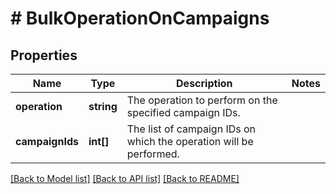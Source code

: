 # # BulkOperationOnCampaigns

## Properties

Name | Type | Description | Notes
------------ | ------------- | ------------- | -------------
**operation** | **string** | The operation to perform on the specified campaign IDs. | 
**campaignIds** | **int[]** | The list of campaign IDs on which the operation will be performed. | 

[[Back to Model list]](../../README.md#documentation-for-models) [[Back to API list]](../../README.md#documentation-for-api-endpoints) [[Back to README]](../../README.md)


